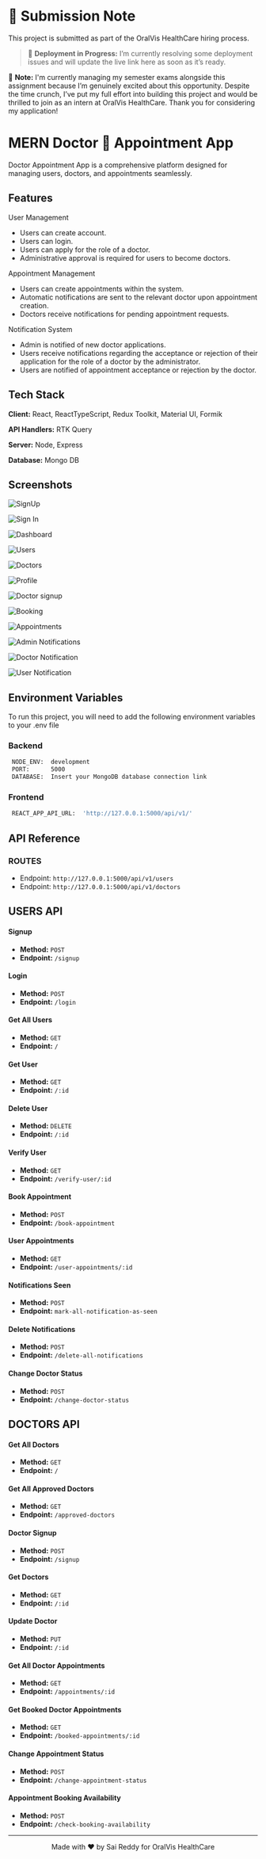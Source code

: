 # 🚨 Submission Note

This project is submitted as part of the OralVis HealthCare hiring process.

> 🚧 **Deployment in Progress:** I’m currently resolving some deployment issues and will update the live link here as soon as it’s ready.

📌 **Note:** I'm currently managing my semester exams alongside this assignment because I’m genuinely excited about this opportunity. Despite the time crunch, I’ve put my full effort into building this project and would be thrilled to join as an intern at OralVis HealthCare. Thank you for considering my application!

# MERN Doctor 📝 Appointment App

Doctor Appointment App is a comprehensive platform designed for managing users, doctors, and appointments seamlessly.

## Features

User Management

- Users can create account.
- Users can login.
- Users can apply for the role of a doctor.
- Administrative approval is required for users to become doctors.

Appointment Management

- Users can create appointments within the system.
- Automatic notifications are sent to the relevant doctor upon appointment creation.
- Doctors receive notifications for pending appointment requests.

Notification System

- Admin is notified of new doctor applications.
- Users receive notifications regarding the acceptance or rejection of their application for the role of a doctor by the administrator.
- Users are notified of appointment acceptance or rejection by the doctor.

## Tech Stack

**Client:** React, ReactTypeScript, Redux Toolkit, Material UI, Formik

**API Handlers:** RTK Query

**Server:** Node, Express

**Database:** Mongo DB

## Screenshots
![SignUp](https://github.com/user-attachments/assets/4983d44a-8958-4cff-ab09-d16c2df236d2)

![Sign In](https://github.com/user-attachments/assets/6116067a-75ec-471b-b941-214ec9f65564)

![Dashboard](https://i.postimg.cc/1zPJKcj2/Dashboard.png)

![Users](https://i.postimg.cc/fRwJMVtm/Users.png)

![Doctors](https://i.postimg.cc/Gpndx2G9/Doctors.png)

![Profile](https://i.postimg.cc/XqzCDFkw/Profile.png)

![Doctor signup](https://i.postimg.cc/0j1cQTw6/Doctor-Sign-Up.png)

![Booking](https://i.postimg.cc/xCCjFYMw/Book-Appointments.png)

![Appointments](https://i.postimg.cc/59GfPnMX/Doctor-Appointments.png)

![Admin Notifications](https://i.postimg.cc/5ycbt2gw/Admin-Notifications.png)

![Doctor Notification](https://i.postimg.cc/0yhtFKyd/Doctor-Notification.png)

![User Notification](https://i.postimg.cc/zB8kYCZW/User-Notification.png) 
## Environment Variables

To run this project, you will need to add the following environment variables to your .env file

### Backend

```bash
 NODE_ENV:  development
 PORT:      5000
 DATABASE:  Insert your MongoDB database connection link
```

### Frontend

```bash
 REACT_APP_API_URL:  'http://127.0.0.1:5000/api/v1/'
```

## API Reference

### ROUTES

- Endpoint: `http://127.0.0.1:5000/api/v1/users`
- Endpoint: `http://127.0.0.1:5000/api/v1/doctors`

## USERS API

#### Signup

- **Method:** `POST`
- **Endpoint:** `/signup`

#### Login

- **Method:** `POST`
- **Endpoint:** `/login`

#### Get All Users

- **Method:** `GET`
- **Endpoint:** `/`

#### Get User

- **Method:** `GET`
- **Endpoint:** `/:id`

#### Delete User

- **Method:** `DELETE`
- **Endpoint:** `/:id`

#### Verify User

- **Method:** `GET`
- **Endpoint:** `/verify-user/:id`

#### Book Appointment

- **Method:** `POST`
- **Endpoint:** `/book-appointment`

#### User Appointments

- **Method:** `GET`
- **Endpoint:** `/user-appointments/:id`

#### Notifications Seen

- **Method:** `POST`
- **Endpoint:** `mark-all-notification-as-seen`

#### Delete Notifications

- **Method:** `POST`
- **Endpoint:** `/delete-all-notifications`

#### Change Doctor Status

- **Method:** `POST`
- **Endpoint:** `/change-doctor-status`

## DOCTORS API

#### Get All Doctors

- **Method:** `GET`
- **Endpoint:** `/`

#### Get All Approved Doctors

- **Method:** `GET`
- **Endpoint:** `/approved-doctors`

#### Doctor Signup

- **Method:** `POST`
- **Endpoint:** `/signup`

#### Get Doctors

- **Method:** `GET`
- **Endpoint:** `/:id`

#### Update Doctor

- **Method:** `PUT`
- **Endpoint:** `/:id`

#### Get All Doctor Appointments

- **Method:** `GET`
- **Endpoint:** `/appointments/:id`

#### Get Booked Doctor Appointments

- **Method:** `GET`
- **Endpoint:** `/booked-appointments/:id`

#### Change Appointment Status

- **Method:** `POST`
- **Endpoint:** `/change-appointment-status`

#### Appointment Booking Availability

- **Method:** `POST`
- **Endpoint:** `/check-booking-availability`

<div align="center">

---

Made with ❤️ by Sai Reddy for OralVis HealthCare

</div>
